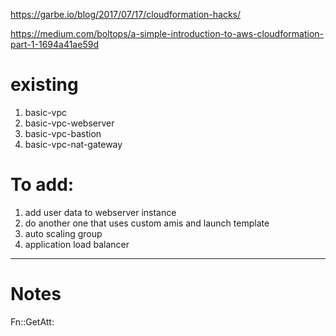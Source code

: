 https://garbe.io/blog/2017/07/17/cloudformation-hacks/

https://medium.com/boltops/a-simple-introduction-to-aws-cloudformation-part-1-1694a41ae59d

# existing
1. basic-vpc
2. basic-vpc-webserver
3. basic-vpc-bastion
4. basic-vpc-nat-gateway


# To add:
1. add user data to webserver instance
2. do another one that uses custom amis and launch template
3. auto scaling group
4. application load balancer

___
# Notes
Fn::GetAtt: